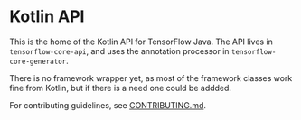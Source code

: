 # Kotlin API

This is the home of the Kotlin API for TensorFlow Java.
The API lives in `tensorflow-core-api`, and uses the annotation processor in `tensorflow-core-generator`.

There is no framework wrapper yet, as most of the framework classes work fine from Kotlin, but if there is a need one could be addded.

For contributing guidelines, see [CONTRIBUTING.md](../CONTRIBUTING.md#kotlin-api).
